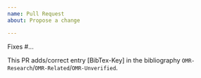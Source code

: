 ```yaml
---
name: Pull Request
about: Propose a change

---
```


Fixes #...

This PR adds/correct entry [BibTex-Key] in the bibliography `OMR-Research`/`OMR-Related`/`OMR-Unverified`.
